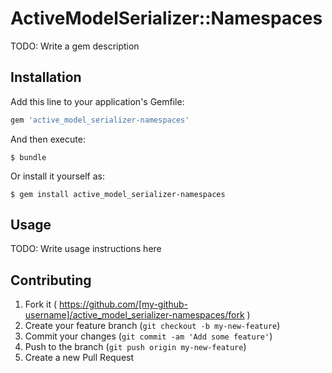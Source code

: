 # ActiveModelSerializer::Namespaces

TODO: Write a gem description

## Installation

Add this line to your application's Gemfile:

```ruby
gem 'active_model_serializer-namespaces'
```

And then execute:

    $ bundle

Or install it yourself as:

    $ gem install active_model_serializer-namespaces

## Usage

TODO: Write usage instructions here

## Contributing

1. Fork it ( https://github.com/[my-github-username]/active_model_serializer-namespaces/fork )
2. Create your feature branch (`git checkout -b my-new-feature`)
3. Commit your changes (`git commit -am 'Add some feature'`)
4. Push to the branch (`git push origin my-new-feature`)
5. Create a new Pull Request
